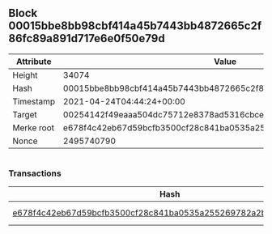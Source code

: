 ## Block 00015bbe8bb98cbf414a45b7443bb4872665c2f86fc89a891d717e6e0f50e79d

Attribute | Value
--- | ---
Height | 34074
Hash | 00015bbe8bb98cbf414a45b7443bb4872665c2f86fc89a891d717e6e0f50e79d
Timestamp | 2021-04-24T04:44:24+00:00
Target | 00254142f49eaaa504dc75712e8378ad5316cbcead634704b3734b6271167cc4
Merke root | e678f4c42eb67d59bcfb3500cf28c841ba0535a255269782a2bb5cbff21cdd74
Nonce | 2495740790

```

```

### Transactions

Hash | Amount
--- | ---
[e678f4c42eb67d59bcfb3500cf28c841ba0535a255269782a2bb5cbff21cdd74](e678f4c42eb67d59bcfb3500cf28c841ba0535a255269782a2bb5cbff21cdd74.md) | 10.00000000 SKEPTI 
